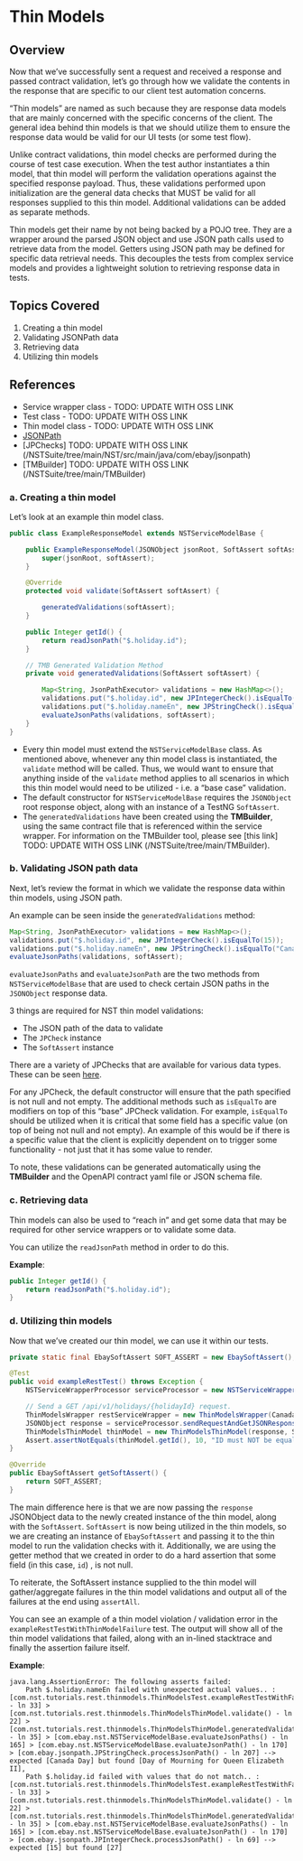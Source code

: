 # Thin Models

## Overview

Now that we’ve successfully sent a request and received a response and passed contract validation, let’s go through how we validate the contents in the response that are specific to our client test automation concerns.

“Thin models” are named as such because they are response data models that are mainly concerned with the specific concerns of the client. The general idea behind thin models is that we should utilize them to ensure the response data would be valid for our UI tests (or some test flow).

Unlike contract validations, thin model checks are performed during the course of test case execution. When the test author instantiates a thin model, that thin model will perform the validation operations against the specified response payload. Thus, these validations performed upon initialization are the general data checks that MUST be valid for all responses supplied to this thin model. Additional validations can be added as separate methods.

Thin models get their name by not being backed by a POJO tree. They are a wrapper around the parsed JSON object and use JSON path calls used to retrieve data from the model. Getters using JSON path may be defined for specific data retrieval needs. This decouples the tests from complex service models and provides a lightweight solution to retrieving response data in tests.

## Topics Covered

1. Creating a thin model
2. Validating JSONPath data
3. Retrieving data
4. Utilizing thin models

## References

- Service wrapper class - TODO: UPDATE WITH OSS LINK 
- Test class - TODO: UPDATE WITH OSS LINK 
- Thin model class - TODO: UPDATE WITH OSS LINK 
- [JSONPath](https://goessner.net/articles/JsonPath/)
- [JPChecks] TODO: UPDATE WITH OSS LINK (/NSTSuite/tree/main/NST/src/main/java/com/ebay/jsonpath)
- [TMBuilder] TODO: UPDATE WITH OSS LINK (/NSTSuite/tree/main/TMBuilder)

### a. Creating a thin model

Let’s look at an example thin model class.

```java
public class ExampleResponseModel extends NSTServiceModelBase {

    public ExampleResponseModel(JSONObject jsonRoot, SoftAssert softAssert) {
        super(jsonRoot, softAssert);
    }

    @Override
    protected void validate(SoftAssert softAssert) {

        generatedValidations(softAssert);
    }

    public Integer getId() {
        return readJsonPath("$.holiday.id");
    }

    // TMB Generated Validation Method
    private void generatedValidations(SoftAssert softAssert) {

        Map<String, JsonPathExecutor> validations = new HashMap<>();
        validations.put("$.holiday.id", new JPIntegerCheck().isEqualTo(15));
        validations.put("$.holiday.nameEn", new JPStringCheck().isEqualTo("Canada Day"));
        evaluateJsonPaths(validations, softAssert);
    }
}
```

- Every thin model must extend the `NSTServiceModelBase` class. As mentioned above, whenever any thin model class is instantiated, the `validate` method will be called. Thus, we would want to ensure that anything inside of the `validate` method applies to all scenarios in which this thin model would need to be utilized - i.e. a “base case” validation.
- The default constructor for `NSTServiceModelBase` requires the `JSONObject` root response object, along with an instance of a TestNG `SoftAssert`.
- The `generatedValidations` have been created using the **TMBuilder**, using the same contract file that is referenced within the service wrapper. For information on the TMBuilder tool, please see [this link] TODO: UPDATE WITH OSS LINK (/NSTSuite/tree/main/TMBuilder).

### b. Validating JSON path data

Next, let’s review the format in which we validate the response data within thin models, using JSON path.

An example can be seen inside the `generatedValidations` method:

```java
Map<String, JsonPathExecutor> validations = new HashMap<>();
validations.put("$.holiday.id", new JPIntegerCheck().isEqualTo(15));
validations.put("$.holiday.nameEn", new JPStringCheck().isEqualTo("Canada Day"));
evaluateJsonPaths(validations, softAssert);
```

`evaluateJsonPaths` and `evaluateJsonPath` are the two methods from `NSTServiceModelBase` that are used to check certain JSON paths in the `JSONObject` response data.

3 things are required for NST thin model validations:

- The JSON path of the data to validate
- The `JPCheck` instance
- The `SoftAssert` instance

There are a variety of JPChecks that are available for various data types. These can be seen [here](https://github.corp.ebay.com/byarger/NSTSuite/tree/main/NST/src/test/java/com/ebay/jsonpath).

For any JPCheck, the default constructor will ensure that the path specified is not null and not empty. The additional methods such as `isEqualTo` are modifiers on top of this “base” JPCheck validation. For example, `isEqualTo` should be utilized when it is critical that some field has a specific value (on top of being not null and not empty). An example of this would be if there is a specific value that the client is explicitly dependent on to trigger some functionality - not just that it has some value to render.

To note, these validations can be generated automatically using the **TMBuilder** and the OpenAPI contract yaml file or JSON schema file.

### c. Retrieving data

Thin models can also be used to “reach in” and get some data that may be required for other service wrappers or to validate some data.

You can utilize the `readJsonPath` method in order to do this.

**Example**:

```java
public Integer getId() {
    return readJsonPath("$.holiday.id");
}
```

### d. Utilizing thin models

Now that we’ve created our thin model, we can use it within our tests.

```java
private static final EbaySoftAssert SOFT_ASSERT = new EbaySoftAssert();

@Test
public void exampleRestTest() throws Exception {
    NSTServiceWrapperProcessor serviceProcessor = new NSTServiceWrapperProcessor();

    // Send a GET /api/v1/holidays/{holidayId} request.
    ThinModelsWrapper restServiceWrapper = new ThinModelsWrapper(CanadaHoliday.CANADA_DAY);
    JSONObject response = serviceProcessor.sendRequestAndGetJSONResponse(restServiceWrapper);
    ThinModelsThinModel thinModel = new ThinModelsThinModel(response, SOFT_ASSERT);
    Assert.assertNotEquals(thinModel.getId(), 10, "ID must NOT be equal to 10.");
}

@Override
public EbaySoftAssert getSoftAssert() {
    return SOFT_ASSERT;
}
```

The main difference here is that we are now passing the `response` JSONObject data to the newly created instance of the thin model, along with the `SoftAssert`. `SoftAssert` is now being utilized in the thin models, so we are creating an instance of `EbaySoftAssert` and passing it to the thin model to run the validation checks with it. Additionally, we are using the getter method that we created in order to do a hard assertion that some field (in this case, `id`) , is not null.

To reiterate, the SoftAssert instance supplied to the thin model will gather/aggregate failures in the thin model validations and output all of the failures at the end using `assertAll`.

You can see an example of a thin model violation / validation error in the `exampleRestTestWithThinModelFailure` test. The output will show all of the thin model validations that failed, along with an in-lined stacktrace and finally the assertion failure itself.

**Example**:

```
java.lang.AssertionError: The following asserts failed:
	Path $.holiday.nameEn failed with unexpected actual values.. : [com.nst.tutorials.rest.thinmodels.ThinModelsTest.exampleRestTestWithFailure() - ln 33] > [com.nst.tutorials.rest.thinmodels.ThinModelsThinModel.validate() - ln 22] > [com.nst.tutorials.rest.thinmodels.ThinModelsThinModel.generatedValidations() - ln 35] > [com.ebay.nst.NSTServiceModelBase.evaluateJsonPaths() - ln 165] > [com.ebay.nst.NSTServiceModelBase.evaluateJsonPath() - ln 170] > [com.ebay.jsonpath.JPStringCheck.processJsonPath() - ln 207] --> expected [Canada Day] but found [Day of Mourning for Queen Elizabeth II],
	Path $.holiday.id failed with values that do not match.. : [com.nst.tutorials.rest.thinmodels.ThinModelsTest.exampleRestTestWithFailure() - ln 33] > [com.nst.tutorials.rest.thinmodels.ThinModelsThinModel.validate() - ln 22] > [com.nst.tutorials.rest.thinmodels.ThinModelsThinModel.generatedValidations() - ln 35] > [com.ebay.nst.NSTServiceModelBase.evaluateJsonPaths() - ln 165] > [com.ebay.nst.NSTServiceModelBase.evaluateJsonPath() - ln 170] > [com.ebay.jsonpath.JPIntegerCheck.processJsonPath() - ln 69] --> expected [15] but found [27]
```
